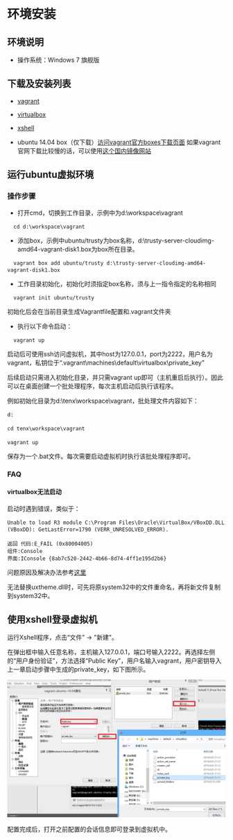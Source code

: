 # 环境安装

## 环境说明

* 操作系统：Windows 7 旗舰版

## 下载及安装列表

* [vagrant](https://www.vagrantup.com/downloads.html)

* [virtualbox](https://www.virtualbox.org/wiki/Downloads)

* [xshell](http://www.netsarang.com/download/down_xsh.html)

* ubuntu 14.04 box（仅下载）[访问vagrant官方boxes下载页面](https://atlas.hashicorp.com/boxes/search)
  如果vagrant官网下载比较慢的话，可以使用[这个国内镜像网站](http://mirrors.opencas.cn/ubuntu-vagrant/vagrant/trusty/current/trusty-server-cloudimg-amd64-vagrant-disk1.box)

## 运行ubuntu虚拟环境

### 操作步骤

* 打开cmd，切换到工作目录，示例中为d:\workspace\vagrant

```
  cd d:\workspace\vagrant
```

* 添加box，示例中ubuntu/trusty为box名称，d:\trusty-server-cloudimg-amd64-vagrant-disk1.box为box所在目录。

```
  vagrant box add ubuntu/trusty d:\trusty-server-cloudimg-amd64-vagrant-disk1.box
```

* 工作目录初始化，初始化时须指定box名称，须与上一指令指定的名称相同

```
  vagrant init ubuntu/trusty
```

初始化后会在当前目录生成Vagrantfile配置和.vagrant文件夹

* 执行以下命令启动：

```
  vagrant up
```

启动后可使用ssh访问虚拟机，其中host为127.0.0.1，port为2222，用户名为vagrant，私钥位于“.vagrant\machines\default\virtualbox\private_key”

后续启动只需进入初始化目录，并只需vagrant up即可（主机重启后执行）。因此可以在桌面创建一个批处理程序，每次主机启动后执行该程序。

例如初始化目录为d:\tenx\workspace\vagrant，批处理文件内容如下：

```
d:

cd tenx\workspace\vagrant

vagrant up
```

保存为一个.bat文件。每次需要启动虚拟机时执行该批处理程序即可。

### FAQ

#### virtualbox无法启动

启动时遇到错误，类似于：

```
Unable to load R3 module C:\Program Files\Oracle\VirtualBox/VBoxDD.DLL (VBoxDD): GetLastError=1790 (VERR_UNRESOLVED_ERROR).

返回 代码:E_FAIL (0x80004005)
组件:Console
界面:IConsole {8ab7c520-2442-4b66-8d74-4ff1e195d2b6}
```

问题原因及解决办法参考[这里](http://www.dotcoo.com/virtualbox-uxtheme)

无法替换uxtheme.dll时，可先将原system32中的文件重命名，再将新文件复制到system32中。

## 使用xshell登录虚拟机

运行Xshell程序，点击“文件” -> "新建"。

在弹出框中输入任意名称，主机输入127.0.0.1，端口号输入2222。再选择左侧的“用户身份验证”，方法选择“Public Key”，用户名输入vagrant，用户密钥导入上一章启动步骤中生成的private_key，如下图所示。

![用户身份验证配置示意图](xshell.png)

配置完成后，打开之前配置的会话信息即可登录到虚拟机中。